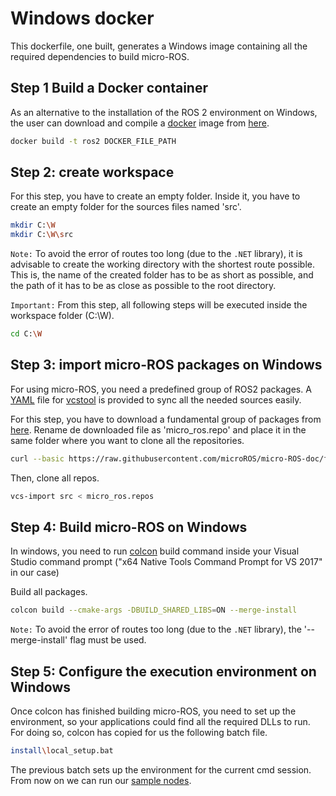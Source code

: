 # Windows docker

This dockerfile, one built, generates a Windows image containing all the required dependencies to build micro-ROS.

## Step 1 Build a Docker container

As an alternative to the installation of the ROS 2 environment on Windows, the user can download and compile a [docker](https://docs.docker.com/docker-for-windows/) image from [here](https://github.com/microROS/docker).

```bash
docker build -t ros2 DOCKER_FILE_PATH
```

## Step 2: create workspace

For this step, you have to create an empty folder.
Inside it, you have to create an empty folder for the sources files named 'src'.

```bash
mkdir C:\W
mkdir C:\W\src
```

`Note:` To avoid the error of routes too long (due to the `.NET` library), it is advisable to create the working directory with the shortest route possible. This is, the name of the created folder has to be as short as possible, and the path of it has to be as close as possible to the root directory.

`Important:` From this step, all following steps will be executed inside the workspace folder (C:\W).

```bash
cd C:\W
```

## Step 3: import micro-ROS packages on Windows

For using micro-ROS, you need a predefined group of ROS2 packages.
A [YAML](http://yaml.org/) file for [vcstool](https://github.com/dirk-thomas/vcstool) is provided to sync all the needed sources easily.

For this step, you have to download a fundamental group of packages from [here](https://raw.githubusercontent.com/microROS/micro-ROS-doc/feature/repos/repos/uros_minimum.repos).
Rename de downloaded file as 'micro_ros.repo' and place it in the same folder where you want to clone all the repositories.

```bash
curl --basic https://raw.githubusercontent.com/microROS/micro-ROS-doc/feature/repos/repos/uros_minimum.repos > micro_ros.repos
```

Then, clone all repos.

```bash
vcs-import src < micro_ros.repos
```

## Step 4: Build micro-ROS on Windows

In windows, you need to run [colcon](https://colcon.readthedocs.io/en/released/) build command inside your Visual Studio command prompt ("x64 Native Tools Command Prompt for VS 2017" in our case)

Build all packages.

```bash
colcon build --cmake-args -DBUILD_SHARED_LIBS=ON --merge-install
```

`Note:` To avoid the error of routes too long (due to the `.NET` library), the '--merge-install' flag must be used.

## Step 5: Configure the execution environment on Windows

Once colcon has finished building micro-ROS, you need to set up the environment, so your applications could find all the required DLLs to run.
For doing so, colcon has copied for us the following batch file.

```bash
install\local_setup.bat
```

The previous batch sets up the environment for the current cmd session.
From now on we can run our [sample nodes](https://github.com/microROS/micro-ROS-demos/blob/master/README.md).
